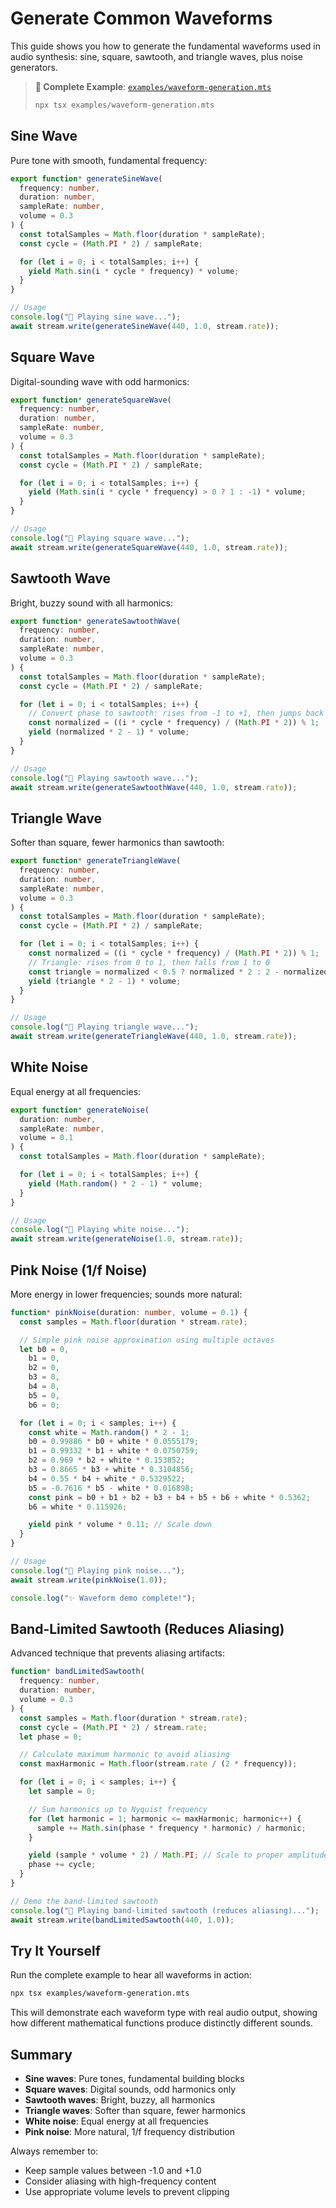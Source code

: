 # Generate Common Waveforms

This guide shows you how to generate the fundamental waveforms used in audio synthesis: sine, square, sawtooth, and triangle waves, plus noise generators.

> **📁 Complete Example**: [`examples/waveform-generation.mts`](../../examples/waveform-generation.mts)
>
> ```bash
> npx tsx examples/waveform-generation.mts
> ```

## Sine Wave

Pure tone with smooth, fundamental frequency:

<!-- audio-utils.mts#sine-wave-generator -->

```typescript
export function* generateSineWave(
  frequency: number,
  duration: number,
  sampleRate: number,
  volume = 0.3
) {
  const totalSamples = Math.floor(duration * sampleRate);
  const cycle = (Math.PI * 2) / sampleRate;

  for (let i = 0; i < totalSamples; i++) {
    yield Math.sin(i * cycle * frequency) * volume;
  }
}
```

<!-- waveform-generation.mts#sine-wave -->

```typescript
// Usage
console.log("🎵 Playing sine wave...");
await stream.write(generateSineWave(440, 1.0, stream.rate));
```

## Square Wave

Digital-sounding wave with odd harmonics:

<!-- audio-utils.mts#square-wave-generator -->

```typescript
export function* generateSquareWave(
  frequency: number,
  duration: number,
  sampleRate: number,
  volume = 0.3
) {
  const totalSamples = Math.floor(duration * sampleRate);
  const cycle = (Math.PI * 2) / sampleRate;

  for (let i = 0; i < totalSamples; i++) {
    yield (Math.sin(i * cycle * frequency) > 0 ? 1 : -1) * volume;
  }
}
```

<!-- waveform-generation.mts#square-wave -->

```typescript
// Usage
console.log("🎵 Playing square wave...");
await stream.write(generateSquareWave(440, 1.0, stream.rate));
```

## Sawtooth Wave

Bright, buzzy sound with all harmonics:

<!-- audio-utils.mts#sawtooth-wave-generator -->

```typescript
export function* generateSawtoothWave(
  frequency: number,
  duration: number,
  sampleRate: number,
  volume = 0.3
) {
  const totalSamples = Math.floor(duration * sampleRate);
  const cycle = (Math.PI * 2) / sampleRate;

  for (let i = 0; i < totalSamples; i++) {
    // Convert phase to sawtooth: rises from -1 to +1, then jumps back
    const normalized = ((i * cycle * frequency) / (Math.PI * 2)) % 1;
    yield (normalized * 2 - 1) * volume;
  }
}
```

<!-- waveform-generation.mts#sawtooth-wave -->

```typescript
// Usage
console.log("🎵 Playing sawtooth wave...");
await stream.write(generateSawtoothWave(440, 1.0, stream.rate));
```

## Triangle Wave

Softer than square, fewer harmonics than sawtooth:

<!-- audio-utils.mts#triangle-wave-generator -->

```typescript
export function* generateTriangleWave(
  frequency: number,
  duration: number,
  sampleRate: number,
  volume = 0.3
) {
  const totalSamples = Math.floor(duration * sampleRate);
  const cycle = (Math.PI * 2) / sampleRate;

  for (let i = 0; i < totalSamples; i++) {
    const normalized = ((i * cycle * frequency) / (Math.PI * 2)) % 1;
    // Triangle: rises from 0 to 1, then falls from 1 to 0
    const triangle = normalized < 0.5 ? normalized * 2 : 2 - normalized * 2;
    yield (triangle * 2 - 1) * volume;
  }
}
```

<!-- waveform-generation.mts#triangle-wave -->

```typescript
// Usage
console.log("🎵 Playing triangle wave...");
await stream.write(generateTriangleWave(440, 1.0, stream.rate));
```

## White Noise

Equal energy at all frequencies:

<!-- audio-utils.mts#noise-generator -->

```typescript
export function* generateNoise(
  duration: number,
  sampleRate: number,
  volume = 0.1
) {
  const totalSamples = Math.floor(duration * sampleRate);

  for (let i = 0; i < totalSamples; i++) {
    yield (Math.random() * 2 - 1) * volume;
  }
}
```

<!-- waveform-generation.mts#white-noise -->

```typescript
// Usage
console.log("🎵 Playing white noise...");
await stream.write(generateNoise(1.0, stream.rate));
```

## Pink Noise (1/f Noise)

More energy in lower frequencies; sounds more natural:

<!-- waveform-generation.mts#pink-noise -->

```typescript
function* pinkNoise(duration: number, volume = 0.1) {
  const samples = Math.floor(duration * stream.rate);

  // Simple pink noise approximation using multiple octaves
  let b0 = 0,
    b1 = 0,
    b2 = 0,
    b3 = 0,
    b4 = 0,
    b5 = 0,
    b6 = 0;

  for (let i = 0; i < samples; i++) {
    const white = Math.random() * 2 - 1;
    b0 = 0.99886 * b0 + white * 0.0555179;
    b1 = 0.99332 * b1 + white * 0.0750759;
    b2 = 0.969 * b2 + white * 0.153852;
    b3 = 0.8665 * b3 + white * 0.3104856;
    b4 = 0.55 * b4 + white * 0.5329522;
    b5 = -0.7616 * b5 - white * 0.016898;
    const pink = b0 + b1 + b2 + b3 + b4 + b5 + b6 + white * 0.5362;
    b6 = white * 0.115926;

    yield pink * volume * 0.11; // Scale down
  }
}

// Usage
console.log("🎵 Playing pink noise...");
await stream.write(pinkNoise(1.0));

console.log("✨ Waveform demo complete!");
```

## Band-Limited Sawtooth (Reduces Aliasing)

Advanced technique that prevents aliasing artifacts:

<!-- waveform-generation.mts#band-limited-sawtooth -->

```typescript
function* bandLimitedSawtooth(
  frequency: number,
  duration: number,
  volume = 0.3
) {
  const samples = Math.floor(duration * stream.rate);
  const cycle = (Math.PI * 2) / stream.rate;
  let phase = 0;

  // Calculate maximum harmonic to avoid aliasing
  const maxHarmonic = Math.floor(stream.rate / (2 * frequency));

  for (let i = 0; i < samples; i++) {
    let sample = 0;

    // Sum harmonics up to Nyquist frequency
    for (let harmonic = 1; harmonic <= maxHarmonic; harmonic++) {
      sample += Math.sin(phase * frequency * harmonic) / harmonic;
    }

    yield (sample * volume * 2) / Math.PI; // Scale to proper amplitude
    phase += cycle;
  }
}

// Demo the band-limited sawtooth
console.log("🎵 Playing band-limited sawtooth (reduces aliasing)...");
await stream.write(bandLimitedSawtooth(440, 1.0));
```

## Try It Yourself

Run the complete example to hear all waveforms in action:

```bash
npx tsx examples/waveform-generation.mts
```

This will demonstrate each waveform type with real audio output, showing how different mathematical functions produce distinctly different sounds.

## Summary

- **Sine waves**: Pure tones, fundamental building blocks
- **Square waves**: Digital sounds, odd harmonics only
- **Sawtooth waves**: Bright, buzzy, all harmonics
- **Triangle waves**: Softer than square, fewer harmonics
- **White noise**: Equal energy at all frequencies
- **Pink noise**: More natural, 1/f frequency distribution

Always remember to:

- Keep sample values between -1.0 and +1.0
- Consider aliasing with high-frequency content
- Use appropriate volume levels to prevent clipping
